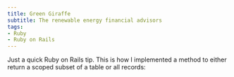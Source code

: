 ```yaml
---
title: Green Giraffe
subtitle: The renewable energy financial advisors
tags:
- Ruby
- Ruby on Rails
---
```


Just a quick Ruby on Rails tip. This is how I implemented a method to either return a scoped subset of a table or all records:
